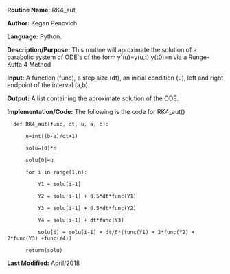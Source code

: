 **Routine Name:**           RK4_aut

**Author:** Kegan Penovich

**Language:** Python.

**Description/Purpose:** This routine will aproximate the solution of a parabolic system of ODE's of the form y'(u)=y(u,t) y(t0)=n via a Runge-Kutta 4 Method

**Input:** A function (func), a step size (dt), an initial condition (u), left and right endpoint of the interval (a,b).

**Output:** A list containing the aproximate solution of the ODE. 

**Implementation/Code:** The following is the code for RK4_aut()

      def RK4_aut(func, dt, u, a, b):

          n=int((b-a)/dt+1)

          solu=[0]*n    

          solu[0]=u

          for i in range(1,n):

              Y1 = solu[i-1]

              Y2 = solu[i-1] + 0.5*dt*func(Y1)

              Y3 = solu[i-1] + 0.5*dt*func(Y2)

              Y4 = solu[i-1] + dt*func(Y3)

              solu[i] = solu[i-1] + dt/6*(func(Y1) + 2*func(Y2) + 2*func(Y3) +func(Y4))

          return(solu)

**Last Modified:** April/2018
